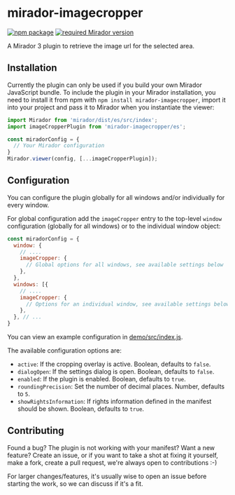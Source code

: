 # mirador-imagecropper

[![npm package][npm-badge]][npm]
[![required Mirador version][mirador-badge]][mirador]

A Mirador 3 plugin to retrieve the image url for the selected area.

## Installation

Currently the plugin can only be used if you build your own Mirador JavaScript bundle.
To include the plugin in your Mirador installation, you need to install it
from npm with `npm install mirador-imagecropper`, import it into your project
and pass it to Mirador when you instantiate the viewer:

```javascript
import Mirador from 'mirador/dist/es/src/index';
import imageCropperPlugin from 'mirador-imagecropper/es';

const miradorConfig = {
  // Your Mirador configuration
}
Mirador.viewer(config, [...imageCropperPlugin]);
```

## Configuration

You can configure the plugin globally for all windows and/or individually for
every window.

For global configuration add the `imageCropper` entry to the top-level
`window` configuration (globally for all windows) or to the individual window
object:

```javascript
const miradorConfig = {
  window: {
    // ....
    imageCropper: {
      // Global options for all windows, see available settings below
    },
  },
  windows: [{
    // ....
    imageCropper: {
      // Options for an individual window, see available settings below
    },
  }, // ...
}
```

You can view an example configuration in [demo/src/index.js][demo-cfg].

The available configuration options are:

- `active`: If the cropping overlay is active. Boolean, defaults to `false`.
- `dialogOpen`: If the settings dialog is open. Boolean, defaults to `false`.
- `enabled`: If the plugin is enabled. Boolean, defaults to `true`.
- `roundingPrecision`: Set the number of decimal places. Number, defaults to `5`.
- `showRightsInformation`: If rights information defined in the manifest should be shown. Boolean, defaults to `true`.

## Contributing

Found a bug? The plugin is not working with your manifest? Want a new
feature? Create an issue, or if you want to take a shot at fixing it
yourself, make a fork, create a pull request, we're always open to
contributions :-)

For larger changes/features, it's usually wise to open an issue before
starting the work, so we can discuss if it's a fit.

[demo-cfg]: https://github.com/dbmdz/mirador-imagecropper/blob/main/demo/src/index.js#L5-L52
[mirador]: https://github.com/ProjectMirador/mirador/releases/tag/v3.1.1
[mirador-badge]: https://img.shields.io/badge/Mirador-%E2%89%A53.1.1-blueviolet
[npm]: https://www.npmjs.org/package/mirador-imagecropper
[npm-badge]: https://img.shields.io/npm/v/mirador-imagecropper.png?style=flat-square
